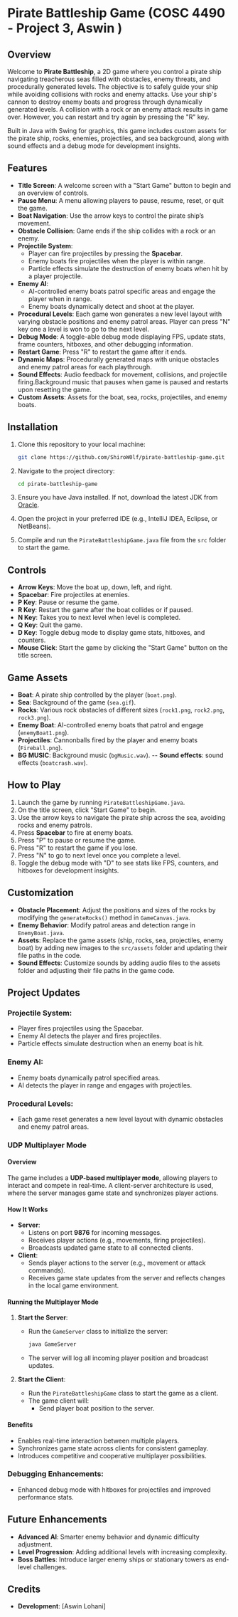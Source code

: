 # Pirate Battleship Game (COSC 4490 - Project 3, Aswin )

## Overview

Welcome to **Pirate Battleship**, a 2D game where you control a pirate ship navigating treacherous seas filled with obstacles, enemy threats, and procedurally generated levels. The objective is to safely guide your ship while avoiding collisions with rocks and enemy attacks. Use your ship's cannon to destroy enemy boats and progress through dynamically generated levels. A collision with a rock or an enemy attack results in game over. However, you can restart and try again by pressing the "R" key.

Built in Java with Swing for graphics, this game includes custom assets for the pirate ship, rocks, enemies, projectiles, and sea background, along with sound effects and a debug mode for development insights.

## Features

- **Title Screen**: A welcome screen with a "Start Game" button to begin and an overview of controls.
- **Pause Menu**: A menu allowing players to pause, resume, reset, or quit the game.
- **Boat Navigation**: Use the arrow keys to control the pirate ship’s movement.
- **Obstacle Collision**: Game ends if the ship collides with a rock or an enemy.
- **Projectile System**:
  - Player can fire projectiles by pressing the **Spacebar**.
  - Enemy boats fire projectiles when the player is within range.
  - Particle effects simulate the destruction of enemy boats when hit by a player projectile.
- **Enemy AI**:
  - AI-controlled enemy boats patrol specific areas and engage the player when in range.
  - Enemy boats dynamically detect and shoot at the player.
- **Procedural Levels**: Each game won generates a new level layout with varying obstacle positions and enemy patrol areas. Player can press "N" key one a level is won to go to the next level.
- **Debug Mode**: A toggle-able debug mode displaying FPS, update stats, frame counters, hitboxes, and other debugging information.
- **Restart Game**: Press "R" to restart the game after it ends.
- **Dynamic Maps**: Procedurally generated maps with unique obstacles and enemy patrol areas for each playthrough.
- **Sound Effects**: Audio feedback for movement, collisions, and projectile firing.Background music that pauses when game is paused and restarts upon resetting the game.
- **Custom Assets**: Assets for the boat, sea, rocks, projectiles, and enemy boats.

## Installation

1. Clone this repository to your local machine:

    ```bash
    git clone https://github.com/ShiroW0lf/pirate-battleship-game.git
    ```

2. Navigate to the project directory:

    ```bash
    cd pirate-battleship-game
    ```

3. Ensure you have Java installed. If not, download the latest JDK from [Oracle](https://www.oracle.com/java/technologies/javase-jdk11-downloads.html).

4. Open the project in your preferred IDE (e.g., IntelliJ IDEA, Eclipse, or NetBeans).

5. Compile and run the `PirateBattleshipGame.java` file from the `src` folder to start the game.

## Controls

- **Arrow Keys**: Move the boat up, down, left, and right.
- **Spacebar**: Fire projectiles at enemies.
- **P Key**: Pause or resume the game.
- **R Key**: Restart the game after the boat collides or if paused.
- **N Key**: Takes you to next level when level is completed.
- **Q Key**: Quit the game.
- **D Key**: Toggle debug mode to display game stats, hitboxes, and counters.
- **Mouse Click**: Start the game by clicking the "Start Game" button on the title screen.

## Game Assets

- **Boat**: A pirate ship controlled by the player (`boat.png`).
- **Sea**: Background of the game (`sea.gif`).
- **Rocks**: Various rock obstacles of different sizes (`rock1.png`, `rock2.png`, `rock3.png`).
- **Enemy Boat**: AI-controlled enemy boats that patrol and engage (`enemyBoat1.png`).
- **Projectiles**: Cannonballs fired by the player and enemy boats (`Fireball.png`).
- **BG MUSIC**: Background music (`bgMusic.wav`).
-- **Sound effects**: sound effects (`boatcrash.wav`).

## How to Play

1. Launch the game by running `PirateBattleshipGame.java`.
2. On the title screen, click "Start Game" to begin.
3. Use the arrow keys to navigate the pirate ship across the sea, avoiding rocks and enemy patrols.
4. Press **Spacebar** to fire at enemy boats.
5. Press "P" to pause or resume the game.
6. Press "R" to restart the game if you lose.
7. Press "N" to go to next level once you complete a level.
8. Toggle the debug mode with "D" to see stats like FPS, counters, and hitboxes for development insights.

## Customization

- **Obstacle Placement**: Adjust the positions and sizes of the rocks by modifying the `generateRocks()` method in `GameCanvas.java`.
- **Enemy Behavior**: Modify patrol areas and detection range in `EnemyBoat.java`.
- **Assets**: Replace the game assets (ship, rocks, sea, projectiles, enemy boat) by adding new images to the `src/assets` folder and updating their file paths in the code.
- **Sound Effects**: Customize sounds by adding audio files to the assets folder and adjusting their file paths in the game code.

## Project Updates

### **Projectile System**:
- Player fires projectiles using the Spacebar.
- Enemy AI detects the player and fires projectiles.
- Particle effects simulate destruction when an enemy boat is hit.

### **Enemy AI**:
- Enemy boats dynamically patrol specified areas.
- AI detects the player in range and engages with projectiles.

### **Procedural Levels**:
- Each game reset generates a new level layout with dynamic obstacles and enemy patrol areas.

### UDP Multiplayer Mode

#### Overview
The game includes a **UDP-based multiplayer mode**, allowing players to interact and compete in real-time. A client-server architecture is used, where the server manages game state and synchronizes player actions.

#### How It Works
- **Server**: 
  - Listens on port **9876** for incoming messages.
  - Receives player actions (e.g., movements, firing projectiles).
  - Broadcasts updated game state to all connected clients.
- **Client**:
  - Sends player actions to the server (e.g., movement or attack commands).
  - Receives game state updates from the server and reflects changes in the local game environment.

#### Running the Multiplayer Mode
1. **Start the Server**:
   - Run the `GameServer` class to initialize the server:
     ```bash
     java GameServer
     ```
   - The server will log all incoming player position and broadcast updates.

2. **Start the Client**:
   - Run the `PirateBattleshipGame` class to start the game as a client.
   - The game client will:
     - Send player boat position to the server.
     

#### Benefits
- Enables real-time interaction between multiple players.
- Synchronizes game state across clients for consistent gameplay.
- Introduces competitive and cooperative multiplayer possibilities.


### **Debugging Enhancements**:
- Enhanced debug mode with hitboxes for projectiles and improved performance stats.

## Future Enhancements

- **Advanced AI**: Smarter enemy behavior and dynamic difficulty adjustment.
- **Level Progression**: Adding additional levels with increasing complexity.
- **Boss Battles**: Introduce larger enemy ships or stationary towers as end-level challenges.

## Credits

- **Development**: [Aswin Lohani]
